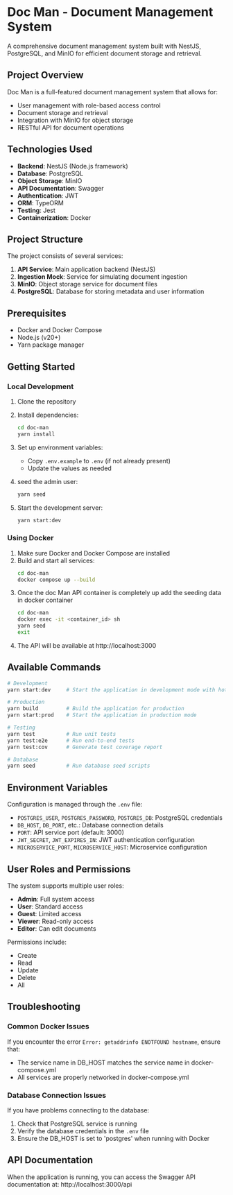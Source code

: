 # Doc Man - Document Management System

A comprehensive document management system built with NestJS, PostgreSQL, and MinIO for efficient document storage and retrieval.

## Project Overview

Doc Man is a full-featured document management system that allows for:
- User management with role-based access control
- Document storage and retrieval
- Integration with MinIO for object storage
- RESTful API for document operations

## Technologies Used

- **Backend**: NestJS (Node.js framework)
- **Database**: PostgreSQL
- **Object Storage**: MinIO
- **API Documentation**: Swagger
- **Authentication**: JWT
- **ORM**: TypeORM
- **Testing**: Jest
- **Containerization**: Docker

## Project Structure

The project consists of several services:

1. **API Service**: Main application backend (NestJS)
2. **Ingestion Mock**: Service for simulating document ingestion
3. **MinIO**: Object storage service for document files
4. **PostgreSQL**: Database for storing metadata and user information

## Prerequisites

- Docker and Docker Compose
- Node.js (v20+)
- Yarn package manager

## Getting Started

### Local Development

1. Clone the repository
2. Install dependencies:
   ```bash
   cd doc-man
   yarn install
   ```
3. Set up environment variables:
   - Copy `.env.example` to `.env` (if not already present)
   - Update the values as needed

4. seed the admin user:
   ```bash
   yarn seed
   ```

5. Start the development server:
   ```bash
   yarn start:dev
   ```

### Using Docker

1. Make sure Docker and Docker Compose are installed
2. Build and start all services:
   ```bash
   cd doc-man
   docker compose up --build
   ```
3. Once the doc Man API container is completely up add the seeding data in docker container
   ```bash
   cd doc-man
   docker exec -it <container_id> sh
   yarn seed
   exit
   ```
3. The API will be available at http://localhost:3000

## Available Commands

```bash
# Development
yarn start:dev     # Start the application in development mode with hot-reload

# Production
yarn build         # Build the application for production
yarn start:prod    # Start the application in production mode

# Testing
yarn test          # Run unit tests
yarn test:e2e      # Run end-to-end tests
yarn test:cov      # Generate test coverage report

# Database
yarn seed          # Run database seed scripts
```

## Environment Variables

Configuration is managed through the `.env` file:

- `POSTGRES_USER`, `POSTGRES_PASSWORD`, `POSTGRES_DB`: PostgreSQL credentials
- `DB_HOST`, `DB_PORT`, etc.: Database connection details
- `PORT`: API service port (default: 3000)
- `JWT_SECRET`, `JWT_EXPIRES_IN`: JWT authentication configuration
- `MICROSERVICE_PORT`, `MICROSERVICE_HOST`: Microservice configuration

## User Roles and Permissions

The system supports multiple user roles:
- **Admin**: Full system access
- **User**: Standard access
- **Guest**: Limited access
- **Viewer**: Read-only access
- **Editor**: Can edit documents

Permissions include:
- Create
- Read
- Update
- Delete
- All

## Troubleshooting

### Common Docker Issues

If you encounter the error `Error: getaddrinfo ENOTFOUND hostname`, ensure that:
- The service name in DB_HOST matches the service name in docker-compose.yml
- All services are properly networked in docker-compose.yml

### Database Connection Issues

If you have problems connecting to the database:
1. Check that PostgreSQL service is running
2. Verify the database credentials in the `.env` file
3. Ensure the DB_HOST is set to 'postgres' when running with Docker

## API Documentation

When the application is running, you can access the Swagger API documentation at:
http://localhost:3000/api
